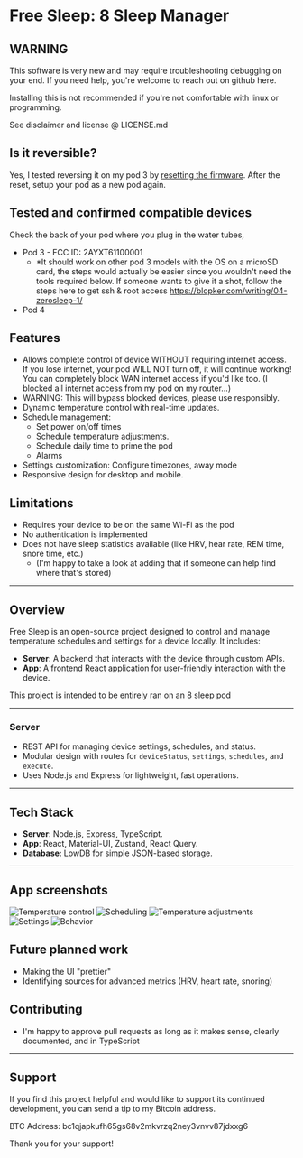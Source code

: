 # Free Sleep: 8 Sleep Manager

## WARNING
This software is very new and may require troubleshooting debugging on your end. If you need help, you're welcome to reach out on github here.

Installing this is not recommended if you're not comfortable with linux or programming.

See disclaimer and license @ LICENSE.md


## Is it reversible?
Yes, I tested reversing it on my pod 3 by  [resetting the firmware](docs/pod_teardown/10_firmware_reset.jpeg). After the reset, setup your pod as a new pod again.


## Tested and confirmed compatible devices
Check the back of your pod where you plug in the water tubes, 
- Pod 3 - FCC ID: 2AYXT61100001
  - *It should work on other pod 3 models with the OS on a microSD card, the steps would actually be easier since you wouldn't need the tools required below. If someone wants to give it a shot, follow the steps here to get ssh & root access https://blopker.com/writing/04-zerosleep-1/
- Pod 4


## Features
- Allows complete control of device WITHOUT requiring internet access. If you lose internet, your pod WILL NOT turn off, it will continue working! You can completely block WAN internet access if you'd like too. (I blocked all internet access from my pod on my router...)
- WARNING: This will bypass blocked devices, please use responsibly.
- Dynamic temperature control with real-time updates.
- Schedule management: 
  - Set power on/off times 
  - Schedule temperature adjustments.
  - Schedule daily time to prime the pod
  - Alarms
- Settings customization: Configure timezones, away mode
- Responsive design for desktop and mobile.

## Limitations
- Requires your device to be on the same Wi-Fi as the pod
- No authentication is implemented
- Does not have sleep statistics available (like HRV, hear rate, REM time, snore time, etc.)
  - (I'm happy to take a look at adding that if someone can help find where that's stored)

--- 

## Overview
Free Sleep is an open-source project designed to control and manage temperature schedules and settings for a device locally. It includes:
- **Server**: A backend that interacts with the device through custom APIs.
- **App**: A frontend React application for user-friendly interaction with the device.

This project is intended to be entirely ran on an 8 sleep pod

---

### **Server**
- REST API for managing device settings, schedules, and status.
- Modular design with routes for `deviceStatus`, `settings`, `schedules`, and `execute`.
- Uses Node.js and Express for lightweight, fast operations.

---

## Tech Stack
- **Server**: Node.js, Express, TypeScript.
- **App**: React, Material-UI, Zustand, React Query.
- **Database**: LowDB for simple JSON-based storage.

---

## App screenshots

![Temperature control](docs/temperature.png)
![Scheduling](docs/scheduling.png)
![Temperature adjustments](docs/temp_adjustments.png)
![Settings](docs/settings.png)
![Behavior](docs/free_sleep.gif)

## Future planned work
- Making the UI "prettier"
- Identifying sources for advanced metrics (HRV, heart rate, snoring)


## Contributing

- I'm happy to approve pull requests as long as it makes sense, clearly documented, and in TypeScript

---

## Support

If you find this project helpful and would like to support its continued development, you can send a tip to my Bitcoin address.   

BTC Address:
bc1qjapkufh65gs68v2mkvrzq2ney3vnvv87jdxxg6

Thank you for your support!
